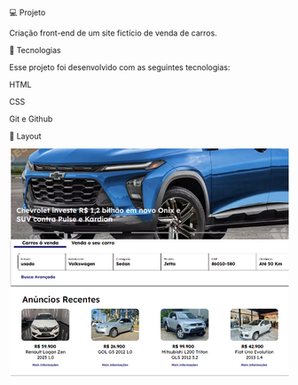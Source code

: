💻 Projeto

Criação front-end de um site fictício de venda de carros.


🚀 Tecnologias

Esse projeto foi desenvolvido com as seguintes tecnologias:

HTML

CSS

Git e Github

🔖 Layout

![alt text](layout.png)

